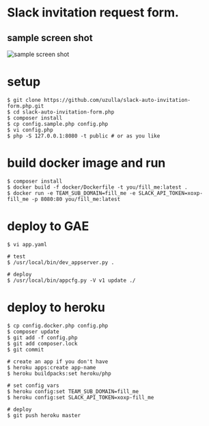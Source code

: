 # Slack invitation request form.

## sample screen shot

![sample screen shot](sample_ss.png)

# setup

```
$ git clone https://github.com/uzulla/slack-auto-invitation-form.php.git
$ cd slack-auto-invitation-form.php
$ composer install
$ cp config.sample.php config.php
$ vi config.php
$ php -S 127.0.0.1:8080 -t public # or as you like
```

# build docker image and run

```
$ composer install
$ docker build -f docker/Dockerfile -t you/fill_me:latest .
$ docker run -e TEAM_SUB_DOMAIN=fill_me -e SLACK_API_TOKEN=xoxp-fill_me -p 8080:80 you/fill_me:latest
```

# deploy to GAE

```
$ vi app.yaml

# test
$ /usr/local/bin/dev_appserver.py .

# deploy
$ /usr/local/bin/appcfg.py -V v1 update ./
```

# deploy to heroku

```
$ cp config.docker.php config.php
$ composer update
$ git add -f config.php
$ git add composer.lock
$ git commit

# create an app if you don't have
$ heroku apps:create app-name
$ heroku buildpacks:set heroku/php

# set config vars
$ heroku config:set TEAM_SUB_DOMAIN=fill_me
$ heroku config:set SLACK_API_TOKEN=xoxp-fill_me

# deploy
$ git push heroku master
```
